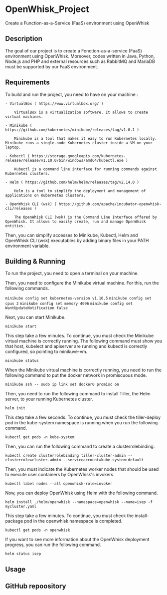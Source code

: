 # OpenWhisk_Project

Create a Function-as-a-Service (FaaS) environment using OpenWhisk

## Description

The goal of our project is to create a Fonction-as-a-service (FaaS) environment using OpenWhisk. Moreover, codes written in Java, Python, Node.js and PHP and external resources such as RabbitMQ and MariaDB must be supported by our FaaS environment.

## Requirements

To build and run the project, you need to have on your machine :

	- VirtualBox ( https://www.virtualbox.org/ )
	
		VirtualBox is a virtualization software. It allows to create virtual machines.
	
	- Minikube ( https://github.com/kubernetes/minikube/releases/tag/v1.0.1 )
	
		Minikube is a tool that makes it easy to run Kubernetes locally. Minikube runs a single-node Kubernetes cluster inside a VM on your laptop.
	
	- Kubectl ( https://storage.googleapis.com/kubernetes-release/release/v1.10.0/bin/windows/amd64/kubectl.exe )
	
		Kubectl is a command line interface for running commands against Kubernetes clusters.
	
	- Helm ( https://github.com/helm/helm/releases/tag/v2.14.0 )
	
		Helm is a tool to simplify the deployment and management of applications on Kubernetes clusters.
	
	- OpenWhisk CLI (wsk) ( https://github.com/apache/incubator-openwhisk-cli/releases )
		
		The OpenWhisk CLI (wsk) is the Command Line Interface offered by OpenWhisk. It allows to easily create, run and manage OpenWhisk entities.
		

Then, you can simplify accesses to Minikube, Kubectl, Helm and OpenWhisk CLI (wsk) executables by adding binary files in your PATH environment variable.

## Building & Running

To run the project, you need to open a terminal on your machine.

Then, you need to configure the Minikube virtual machine. For this, run the following commands.

`minikube config set kubernetes-version v1.10.5`
`minikube config set cpus 2`
`minikube config set memory 4096`
`minikube config set WantUpdateNotification false`

Next, you can start Minikube.

`minikube start`

This step take a few minutes. To continue, you must check the Minikube virtual machine is correctly running. The following command must show you that host, kubelect and apiserver are running and kubectl is correctly configured, so pointing to minikuve-vm.

`minikube status`

When the Minikube virtual machine is correctly running, you need to run the following command to put the docker network in promiscuous mode.

`minikube ssh -- sudo ip link set docker0 promisc on`

Then, you need to run the following command to install Tiller, the Helm server, to your running Kubernetes cluster.

`helm init`

This step take a few seconds. To continue, you must check the tiller-deploy pod in the kube-system namespace is running when you run the following command.

`kubectl get pods -n kube-system`

Then, you can run the following command to create a clusterrolebinding.

`kubectl create clusterrolebinding tiller-cluster-admin --clusterrole=cluster-admin --serviceaccount=kube-system:default`

Then, you must indicate the Kubernetes worker nodes that should be used to execute user containers by OpenWhisk's invokers.

`kubectl label nodes --all openwhisk-role=invoker`

Now, you can deploy OpenWhisk using Helm with the following command.

`helm install ./helm/openwhisk --namespace=openwhisk --name=isep -f mycluster.yaml`

This step take a few minutes. To continue, you must check the install-package pod in the openwhisk namespace is completed.

`kubectl get pods -n openwhisk`

If you want to see more information about the OpenWhisk deployment progress, you can run the following command.

`helm status isep`


## Usage

## GitHub repoository
